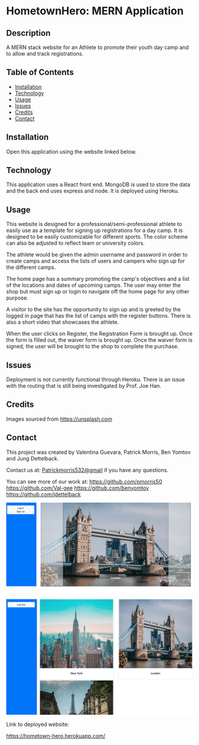 # HometownHero: MERN Application

## Description

A MERN stack website for an Athlete to promote their youth day camp and to allow and track registrations. 


## Table of Contents
* [Installation](#installation)
* [Technology](#technology)
* [Usage](#usage)
* [Issues](#issues)
* [Credits](#credits)
* [Contact](#contact)


## Installation
Open this application using the website linked below.


## Technology
This application uses a React front end. MongoDB is used to store the data and the back end uses express and node. It is deployed using Heroku.


## Usage
This website is designed for a professional/semi-professional athlete to easily use as a template for signing up registrations for a day camp. It is designed to be easily customizable for different sports. The color scheme can also be adjusted to reflect team or university colors.

The athlete would be given the admin username and password in order to create camps and access the lists of users and campers who sign up for the different camps.

The home page has a summary promoting the camp's objectives and a list of the locations and dates of upcoming camps. The user may enter the shop but must sign up or login to navigate off the home page for any other purpose.

A visitor to the site has the opportunity to sign up and is greeted by the logged in page that has the list of camps with the register buttons. There is also a short video that showcases the athlete.

When the user clicks on Register, the Registration Form is brought up. Once the form is filled out, the waiver form is brought up. Once the waiver form is signed, the user will be brought to the shop to complete the purchase.


## Issues
Deployment is not currently functional through Heroku. There is an issue with the routing that is still being investigated by Prof. Joe Han.


## Credits
Images sourced from https://unsplash.com


## Contact
This project was created by Valentina Guevara, Patrick Morris, Ben Yomtov and Jung Dettelback.

Contact us at:
    [Patrickmorris532@gmail](mailto:Patrickmorris532@gmail.com) if you have any questions.  

You can see more of our work at:
    <https://github.com/pmorris50>
    <https://github.com/Val-gee>
    <https://github.com/benyomtov>
    <https://github.com/jdettelback>
   

  ![screenshot](https://raw.githubusercontent.com/NyqEvo/travel-blog/main/public/images/screenshottravelblog1.png)
  
  ![screenshot](https://raw.githubusercontent.com/NyqEvo/travel-blog/main/public/images/screenshottravelblog2.png)
  
  Link to deployed website:

https://hometown-hero.herokuapp.com/
